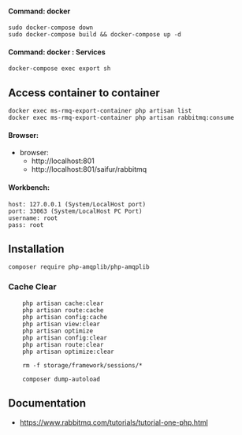 #### Command: docker 
```
sudo docker-compose down
sudo docker-compose build && docker-compose up -d
```

#### Command: docker  : Services
```
docker-compose exec export sh
```

## Access container to container
```
docker exec ms-rmq-export-container php artisan list
docker exec ms-rmq-export-container php artisan rabbitmq:consume
```

#### Browser: 
- browser: 
  - http://localhost:801
  - http://localhost:801/saifur/rabbitmq

#### Workbench:
```
host: 127.0.0.1 (System/LocalHost port)
port: 33063 (System/LocalHost PC Port)
username: root
pass: root
``` 

## Installation
```
composer require php-amqplib/php-amqplib

```


### Cache Clear
```
    php artisan cache:clear
    php artisan route:cache
    php artisan config:cache
    php artisan view:clear
    php artisan optimize
    php artisan config:clear
    php artisan route:clear
    php artisan optimize:clear

    rm -f storage/framework/sessions/*

    composer dump-autoload
```


## Documentation
- https://www.rabbitmq.com/tutorials/tutorial-one-php.html
